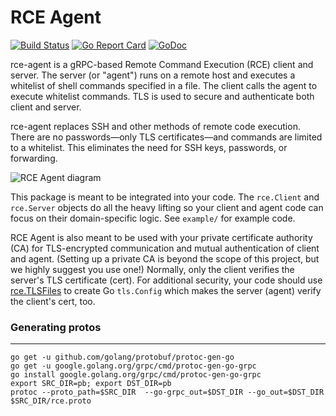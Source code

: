 # RCE Agent

[![Build Status](https://travis-ci.org/square/rce-agent.svg?branch=master)](https://travis-ci.org/square/rce-agent) [![Go Report Card](https://goreportcard.com/badge/github.com/square/rce-agent)](https://goreportcard.com/report/github.com/square/rce-agent) [![GoDoc](https://godoc.org/github.com/square/rce-agent?status.svg)](https://godoc.org/github.com/square/rce-agent)

rce-agent is a gRPC-based Remote Command Execution (RCE) client and server.
The server (or "agent") runs on a remote host and executes a whitelist of
shell commands specified in a file. The client calls the agent to execute whitelist commands.
TLS is used to secure and authenticate both client and server.

rce-agent replaces SSH and other methods of remote code execution. There are no
passwords&mdash;only TLS certificates&mdash;and commands are limited to a whitelist.
This eliminates the need for SSH keys, passwords, or forwarding.

![RCE Agent diagram](./rce-agent.svg)

This package is meant to be integrated into your code. The `rce.Client` and `rce.Server` objects do all the heavy lifting
so your client and agent code can focus on their domain-specific logic. See `example/` for example code.

RCE Agent is also meant to be used with your private certificate authority (CA) for TLS-encrypted
communication and mutual authentication of client and agent.
(Setting up a private CA is beyond the scope of this project, but we highly suggest you use one!)
Normally, only the client verifies the server's TLS certificate (cert). For additional security,
your code should use [rce.TLSFiles](https://godoc.org/github.com/square/rce-agent#TLSFiles)
to create Go `tls.Config` which makes the server (agent) verify the client's cert, too.

### Generating protos
---
```
go get -u github.com/golang/protobuf/protoc-gen-go
go get -u google.golang.org/grpc/cmd/protoc-gen-go-grpc
go install google.golang.org/grpc/cmd/protoc-gen-go-grpc
export SRC_DIR=pb; export DST_DIR=pb
protoc --proto_path=$SRC_DIR  --go-grpc_out=$DST_DIR --go_out=$DST_DIR     $SRC_DIR/rce.proto
```